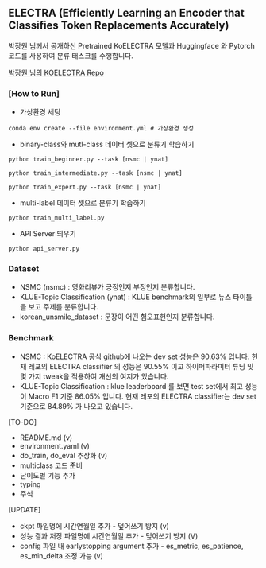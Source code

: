 ## ELECTRA (Efficiently Learning an Encoder that Classifies Token Replacements Accurately)
  
박장원 님께서 공개하신 Pretrained KoELECTRA 모델과 Huggingface 와 Pytorch 코드를 사용하여 분류 태스크를 수행합니다.  
  
[박장원 님의 KOELECTRA Repo](https://github.com/monologg/KoELECTRA)



### [How to Run]
- 가상환경 세팅
```
conda env create --file environment.yml # 가상환경 생성 
```

- binary-class와 mutl-class 데이터 셋으로 분류기 학습하기
```
python train_beginner.py --task [nsmc | ynat]
```
```
python train_intermediate.py --task [nsmc | ynat]
```
```
python train_expert.py --task [nsmc | ynat]
```
  
- multi-label 데이터 셋으로 분류기 학습하기
```
python train_multi_label.py
```

- API Server 띄우기
```
python api_server.py
```

### Dataset
- NSMC (nsmc) : 영화리뷰가 긍정인지 부정인지 분류합니다.
- KLUE-Topic Classification (ynat) : KLUE benchmark의 일부로 뉴스 타이틀을 보고 주제를 분류합니다.
- korean_unsmile_dataset : 문장이 어떤 혐오표현인지 분류합니다.

### Benchmark
- NSMC : KoELECTRA 공식 github에 나오는 dev set 성능은 90.63% 입니다. 현재 레포의 ELECTRA classifier 의 성능은 90.55% 이고 하이퍼파라미터 튜닝 및 몇 가지 tweak을 적용하여 개선의 여지가 있습니다.
- KLUE-Topic Classification : klue leaderboard 를 보면 test set에서 최고 성능이 Macro F1 기준 86.05% 입니다. 현재 레포의 ELECTRA classifier는 dev set 기준으로 84.89% 가 나오고 있습니다.


[TO-DO]
- README.md (v)
- environment.yaml (v)
- do_train, do_eval 추상화 (v)
- multiclass 코드 준비
- 난이도별 기능 추가
- typing
- 주석

[UPDATE]
- ckpt 파일명에 시간연월일 추가 - 덮어쓰기 방지 (v)
- 성능 결과 저장 파일명에 시간연월일 추가 - 덮어쓰기 방지 (V)
- config 파일 내 earlystopping argument 추가 - es_metric, es_patience, es_min_delta 조정 가능 (v)

